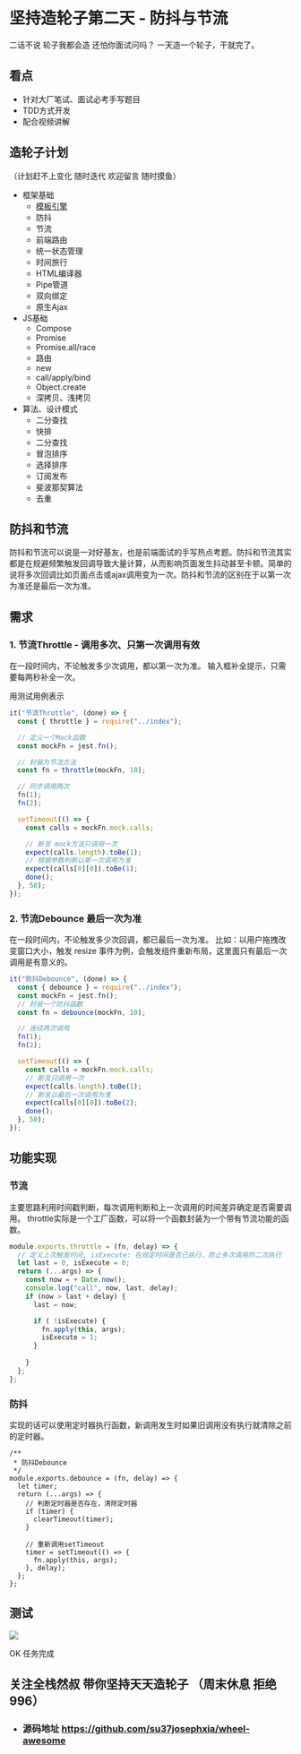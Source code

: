 # 坚持造轮子第二天 - 防抖与节流

二话不说 轮子我都会造 还怕你面试问吗？
一天造一个轮子，干就完了。

## 看点
- 针对大厂笔试、面试必考手写题目
- TDD方式开发
- 配合视频讲解


## 造轮子计划
（计划赶不上变化 随时迭代 欢迎留言 随时摸鱼）
- 框架基础
  - [模板引擎](https://juejin.im/post/6884138429181870093)
  - 防抖
  - 节流
  - 前端路由
  - 统一状态管理
  - 时间旅行
  - HTML编译器
  - Pipe管道
  - 双向绑定
  - 原生Ajax
- JS基础
  - Compose
  - Promise
  - Promise.all/race
  - 路由
  - new
  - call/apply/bind
  - Object.create
  - 深拷贝、浅拷贝
- 算法、设计模式
  - 二分查找
  - 快排
  - 二分查找
  - 冒泡排序
  - 选择排序
  - 订阅发布
  - 斐波那契算法
  - 去重


## 防抖和节流
防抖和节流可以说是一对好基友，也是前端面试的手写热点考题。防抖和节流其实都是在规避频繁触发回调导致大量计算，从而影响页面发生抖动甚至卡顿。简单的说将多次回调比如页面点击或ajax调用变为一次。防抖和节流的区别在于以第一次为准还是最后一次为准。

## 需求
### 1. 节流Throttle -  调用多次、只第一次调用有效
在一段时间内，不论触发多少次调用，都以第一次为准。
输入框补全提示，只需要每两秒补全一次。

用测试用例表示
```js
it("节流Throttle", (done) => {
  const { throttle } = require("../index");

  // 定义一个Mock函数
  const mockFn = jest.fn();

  // 封装为节流方法
  const fn = throttle(mockFn, 10);

  // 同步调用两次
  fn(1);
  fn(2);

  setTimeout(() => {
    const calls = mockFn.mock.calls;

    // 断言 mock方法只调用一次
    expect(calls.length).toBe(1);
    // 根据参数判断以第一次调用为准
    expect(calls[0][0]).toBe(1);
    done();
  }, 50);
});
```


### 2. 节流Debounce 最后一次为准
在一段时间内，不论触发多少次回调，都已最后一次为准。
比如：以用户拖拽改变窗口大小，触发 resize 事件为例，会触发组件重新布局，这里面只有最后一次调用是有意义的。

```js
it("防抖Debounce", (done) => {
  const { debounce } = require("../index");
  const mockFn = jest.fn();
  // 封装一个防抖函数
  const fn = debounce(mockFn, 10);

  // 连续两次调用
  fn(1);
  fn(2);

  setTimeout(() => {
    const calls = mockFn.mock.calls;
    // 断言只调用一次
    expect(calls.length).toBe(1);
    // 断言以最后一次调用为准
    expect(calls[0][0]).toBe(2);
    done();
  }, 50);
});
``` 



## 功能实现
### 节流
主要思路利用时间戳判断，每次调用判断和上一次调用的时间差异确定是否需要调用。
throttle实际是一个工厂函数，可以将一个函数封装为一个带有节流功能的函数。

```js
module.exports.throttle = (fn, delay) => {
  // 定义上次触发时间, isExecute: 在规定时间是否已执行，防止多次调用的二次执行
  let last = 0, isExecute = 0;
  return (...args) => {
    const now = + Date.now();
    console.log("call", now, last, delay);
    if (now > last + delay) {
      last = now;

      if ( !isExecute) {
        fn.apply(this, args);
        isExecute = 1;
      }
      
    }
  };
};

```

### 防抖
实现的话可以使用定时器执行函数，新调用发生时如果旧调用没有执行就清除之前的定时器。

```
/**
 * 防抖Debounce
 */
module.exports.debounce = (fn, delay) => {
  let timer;
  return (...args) => {
    // 判断定时器是否存在，清除定时器
    if (timer) {
      clearTimeout(timer);
    }

    // 重新调用setTimeout
    timer = setTimeout(() => {
      fn.apply(this, args);
    }, delay);
  };
};
```

## 测试

![](https://p9-juejin.byteimg.com/tos-cn-i-k3u1fbpfcp/531a5dd783ac40bcae2b89717e9ce5bf~tplv-k3u1fbpfcp-watermark.image)

OK 任务完成

## 关注全栈然叔 带你坚持天天造轮子 （周末休息 拒绝996）
- ### 源码地址 https://github.com/su37josephxia/wheel-awesome










